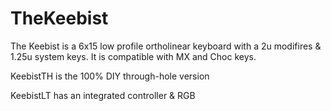 # TheKeebist
The Keebist is a 6x15 low profile ortholinear keyboard with a 2u modifires & 1.25u system keys. It is compatible with MX and Choc keys.

KeebistTH is the 100% DIY through-hole version

KeebistLT has an integrated controller & RGB
